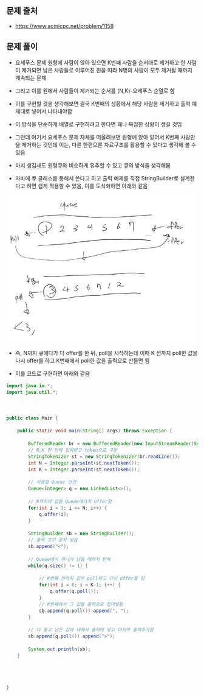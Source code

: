 ## 문제 출처
- https://www.acmicpc.net/problem/1158

## 문제 풀이
- 요세푸스 문제 원형에 사람이 앉아 있으면 K번째 사람을 순서대로 제거하고 한 사람이 제거되면 남은 사람들로 이루어진 원을 따라 N명의 사람이 모두 제거될 때까지 계속되는 문제

- 그리고 이를 원에서 사람들이 제거되는 순서를 (N,K)-요세푸스 순열로 함

- 이를 구현할 것을 생각해보면 결국 K번째의 상황에서 해당 사람을 제거하고 출력 예제대로 넣어서 나타내야함

- 이 방식을 단순하게 배열로 구현하려고 한다면 꽤나 복잡한 상황이 생길 것임

- 그런데 여기서 요세푸스 문제 자체를 떠올려보면 원형에 앉아 있어서 K번째 사람만을 제거하는 것인데 이는, 다른 한편으론 자료구조를 활용할 수 있다고 생각해 볼 수 있음

- 마치 생김새도 원형큐와 비슷하게 유추할 수 있고 큐의 방식을 생각해봄

- 자바에 큐 클래스를 통해서 쓴다고 하고 출력 예제를 직접 StringBuilder로 설계한다고 하면 쉽게 적용할 수 있음, 이를 도식화하면 아래와 같음

![one](/cheewr85/img/ManyProblem/Many/one.png)

- 즉, N까지 큐에다가 다 offer를 한 뒤, poll을 시작하는데 이때 K 전까지 poll한 값을 다시 offer를 하고 K번째에서 poll한 값을 출력으로 만들면 됨

- 이를 코드로 구현하면 아래와 같음

```java
import java.io.*;
import java.util.*;



public class Main {

    public static void main(String[] args) throws Exception {

        BufferedReader br = new BufferedReader(new InputStreamReader(System.in));
        // N,K 한 번에 입력받고 token으로 구분
        StringTokenizer st = new StringTokenizer(br.readLine());
        int N = Integer.parseInt(st.nextToken());
        int K = Integer.parseInt(st.nextToken());

        // 사용할 Queue 선언
        Queue<Integer> q = new LinkedList<>();

        // N까지의 값을 Queue에다가 offer함
        for(int i = 1; i <= N; i++) {
            q.offer(i);
        }

        StringBuilder sb = new StringBuilder();
        // 출력 초기 문자 넣음
        sb.append("<");

        // Queue에서 하나가 남을 때까지 반복
        while(q.size() != 1) {

            // K번째 전까지 값은 poll하고 다시 offer를 함
            for(int i = 0; i < K-1; i++) {
                q.offer(q.poll());
            }
            // K번째에서 그 값을 출력으로 집어넣음
            sb.append(q.poll()).append(", ");
        }
        
        // 다 돌고 남은 값에 대해서 출력에 넣고 마지막 출력추가함
        sb.append(q.poll()).append(">");

        System.out.println(sb);
    }




}
```